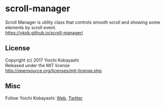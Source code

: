 # scroll-manager

Scroll Manager is utility class that controls smooth scroll and showing some elements by scroll event.  
https://ykob.github.io/scroll-manager/

## License

Copyright (c) 2017 Yoichi Kobayashi  
Released under the MIT license  
http://opensource.org/licenses/mit-license.php

## Misc

Follow Yoichi Kobayashi: [Web](http://www.tplh.net/), [Twitter](https://twitter.com/ykob0123)

